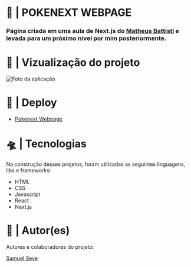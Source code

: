 <h1>🚀 | POKENEXT WEBPAGE</h1>
<h3>
  Página criada em uma aula de Next.js do
  <a href="https://www.youtube.com/c/MatheusBattisti">Matheus Battisti</a> e
  levada para um próximo nivel por mim posteriormente.
</h3>

<h1>🔎 | Vizualização do projeto</h1>
<img src="https://i.imgur.com/haPvUF4.png" alt="Foto da aplicação" />

<h1>👾 | Deploy</h1>
<ul>
  <li>
    <a href="https://pokenext-webpage.vercel.app/"
      >Pokenext Webpage</a
    >
  </li>
</ul>

<h1>🛸 | Tecnologias</h1>
<p>
  Na construção desses projetos, foram utilizadas as seguintes linguagens, libs
  e frameworks:
</p>
<ul>
  <li>HTML</li>
  <li>CSS</li>
  <li>Javascript</li>
  <li>React</li>
  <li>Next.js</li>
</ul>

<h1>👥 | Autor(es)</h1>
<p>Autores e colaboradores do projeto:</p>
<a href="https://github.com/nihilboy1">Samuel Seve</a>
